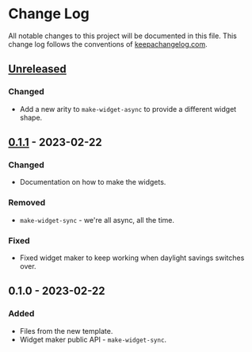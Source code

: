 # Change Log
All notable changes to this project will be documented in this file. This change log follows the conventions of [keepachangelog.com](http://keepachangelog.com/).

## [Unreleased]
### Changed
- Add a new arity to `make-widget-async` to provide a different widget shape.

## [0.1.1] - 2023-02-22
### Changed
- Documentation on how to make the widgets.

### Removed
- `make-widget-sync` - we're all async, all the time.

### Fixed
- Fixed widget maker to keep working when daylight savings switches over.

## 0.1.0 - 2023-02-22
### Added
- Files from the new template.
- Widget maker public API - `make-widget-sync`.

[Unreleased]: https://sourcehost.site/your-name/advent_of_code/compare/0.1.1...HEAD
[0.1.1]: https://sourcehost.site/your-name/advent_of_code/compare/0.1.0...0.1.1
